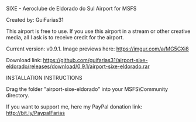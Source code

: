 SIXE - Aeroclube de Eldorado do Sul
Airport for MSFS

Created by: GuiFarias31

This airport is free to use. If you use this airport in a stream or other creative media, all I ask is to receive credit for the airport.

Current version: v0.9.1. Image previews here: https://imgur.com/a/MG5CXi8

Download link: https://github.com/guifarias31/airport-sixe-eldorado/releases/download/0.9.1/airport-sixe-eldorado.rar

INSTALLATION INSTRUCTIONS

Drag the folder "airport-sixe-eldorado" into your MSFS\Community directory.

If you want to support me, here my PayPal donation link: http://bit.ly/PaypalFarias
